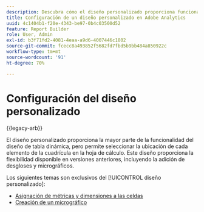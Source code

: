 ```yaml
---
description: Descubra cómo el diseño personalizado proporciona funcionalidad y flexibilidad al diseño de tabla dinámica, como la adición de desgloses y micrográficos.
title: Configuración de un diseño personalizado en Adobe Analytics
uuid: 4c1404b1-f20e-4343-be97-0b4c03500d52
feature: Report Builder
role: User, Admin
exl-id: b3f71fd2-4081-4eaa-a9d6-4007446c1802
source-git-commit: fcecc8a493852f5682fd7fbd5b9bb484a850922c
workflow-type: tm+mt
source-wordcount: '91'
ht-degree: 70%

---
```


# Configuración del diseño personalizado

{{legacy-arb}}

El diseño personalizado proporciona la mayor parte de la funcionalidad del diseño de tabla dinámica, pero permite seleccionar la ubicación de cada elemento de la cuadrícula en la hoja de cálculo. Este diseño proporciona la flexibilidad disponible en versiones anteriores, incluyendo la adición de desgloses y micrográficos.

Los siguientes temas son exclusivos del [!UICONTROL diseño personalizado]:

* [Asignación de métricas y dimensiones a las celdas](/help/analyze/legacy-report-builder/layout/map-metrics-and-dimensions-to-cells.md)
* [Creación de un micrográfico](/help/analyze/legacy-report-builder/layout/t-create-a-microchart.md)
